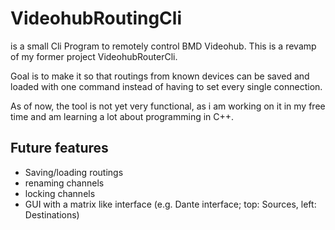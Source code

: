 # VideohubRoutingCli

is a small Cli Program to remotely control BMD Videohub. This is a revamp of my former project VideohubRouterCli.

Goal is to make it so that routings from known devices can be saved and loaded with one command instead of having to set every single connection.

As of now, the tool is not yet very functional, as i am working on it in my free time and am learning a lot about programming in C++.

## Future features

- Saving/loading routings
- renaming channels
- locking channels
- GUI with a matrix like interface (e.g. Dante interface; top: Sources, left: Destinations)
